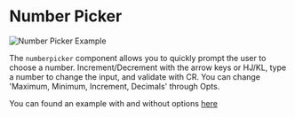 # Number Picker

![Number Picker Example](https://file.anotherhadi.com/wtui-components/numberpicker.gif)

The `numberpicker` component allows you to quickly prompt the user to choose a number.
Increment/Decrement with the arrow keys or HJ/KL, type a number to change the input, and validate with CR.
You can change 'Maximum, Minimum, Increment, Decimals'  through Opts.

You can found an example with and without options [here](https://github.com/anotherhadi/wtui-components/blob/main/numberpicker/example/main.go)

